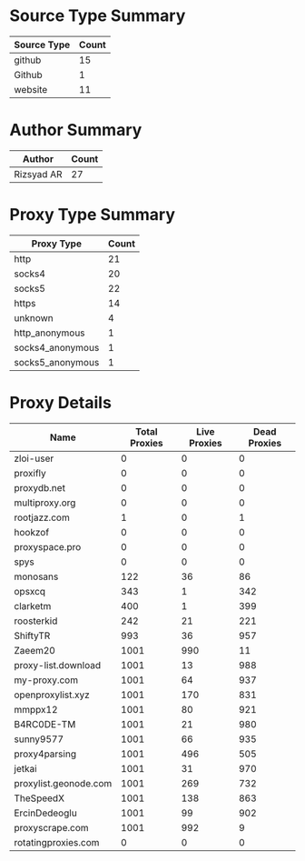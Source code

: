 # Source Type Summary

| Source Type | Count |
|-------------|-------|
| github | 15 |
| Github | 1 |
| website | 11 |


# Author Summary

| Author | Count |
|--------|-------|
| Rizsyad AR | 27 |


# Proxy Type Summary

| Proxy Type | Count |
|------------|-------|
| http | 21 |
| socks4 | 20 |
| socks5 | 22 |
| https | 14 |
| unknown | 4 |
| http_anonymous | 1 |
| socks4_anonymous | 1 |
| socks5_anonymous | 1 |


# Proxy Details

| Name | Total Proxies | Live Proxies | Dead Proxies |
|------|---------------|--------------|---------------|
| zloi-user | 0 | 0 | 0 |
| proxifly | 0 | 0 | 0 |
| proxydb.net | 0 | 0 | 0 |
| multiproxy.org | 0 | 0 | 0 |
| rootjazz.com | 1 | 0 | 1 |
| hookzof | 0 | 0 | 0 |
| proxyspace.pro | 0 | 0 | 0 |
| spys | 0 | 0 | 0 |
| monosans | 122 | 36 | 86 |
| opsxcq | 343 | 1 | 342 |
| clarketm | 400 | 1 | 399 |
| roosterkid | 242 | 21 | 221 |
| ShiftyTR | 993 | 36 | 957 |
| Zaeem20 | 1001 | 990 | 11 |
| proxy-list.download | 1001 | 13 | 988 |
| my-proxy.com | 1001 | 64 | 937 |
| openproxylist.xyz | 1001 | 170 | 831 |
| mmppx12 | 1001 | 80 | 921 |
| B4RC0DE-TM | 1001 | 21 | 980 |
| sunny9577 | 1001 | 66 | 935 |
| proxy4parsing | 1001 | 496 | 505 |
| jetkai | 1001 | 31 | 970 |
| proxylist.geonode.com | 1001 | 269 | 732 |
| TheSpeedX | 1001 | 138 | 863 |
| ErcinDedeoglu | 1001 | 99 | 902 |
| proxyscrape.com | 1001 | 992 | 9 |
| rotatingproxies.com | 0 | 0 | 0 |
